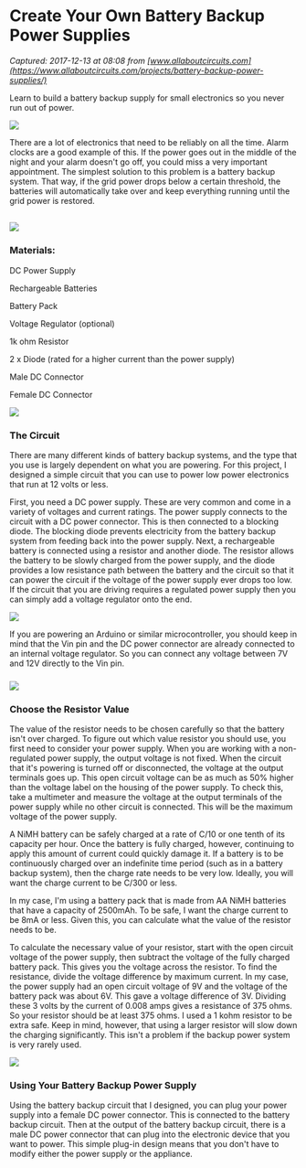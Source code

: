 # Create Your Own Battery Backup Power Supplies

_Captured: 2017-12-13 at 08:08 from [www.allaboutcircuits.com](https://www.allaboutcircuits.com/projects/battery-backup-power-supplies/)_

Learn to build a battery backup supply for small electronics so you never run out of power.

![](https://www.allaboutcircuits.com/uploads/articles/IMG_9760b.JPG)

There are a lot of electronics that need to be reliably on all the time. Alarm clocks are a good example of this. If the power goes out in the middle of the night and your alarm doesn't go off, you could miss a very important appointment. The simplest solution to this problem is a battery backup system. That way, if the grid power drops below a certain threshold, the batteries will automatically take over and keep everything running until the grid power is restored.

## ![](https://www.allaboutcircuits.com/uploads/articles/Img_9748b.jpg)

### **Materials:**

DC Power Supply

Rechargeable Batteries

Battery Pack

Voltage Regulator (optional)

1k ohm Resistor

2 x Diode (rated for a higher current than the power supply)

Male DC Connector

Female DC Connector

![](https://www.allaboutcircuits.com/uploads/articles/Battery_Backup_Power_Supplies2.png)

### **The Circuit**

There are many different kinds of battery backup systems, and the type that you use is largely dependent on what you are powering. For this project, I designed a simple circuit that you can use to power low power electronics that run at 12 volts or less.

First, you need a DC power supply. These are very common and come in a variety of voltages and current ratings. The power supply connects to the circuit with a DC power connector. This is then connected to a blocking diode. The blocking diode prevents electricity from the battery backup system from feeding back into the power supply. Next, a rechargeable battery is connected using a resistor and another diode. The resistor allows the battery to be slowly charged from the power supply, and the diode provides a low resistance path between the battery and the circuit so that it can power the circuit if the voltage of the power supply ever drops too low. If the circuit that you are driving requires a regulated power supply then you can simply add a voltage regulator onto the end.

![](https://www.allaboutcircuits.com/uploads/articles/battery-backup-power-supply.png?v=1476856129781)

If you are powering an Arduino or similar microcontroller, you should keep in mind that the Vin pin and the DC power connector are already connected to an internal voltage regulator. So you can connect any voltage between 7V and 12V directly to the Vin pin.

### ![](https://www.allaboutcircuits.com/uploads/articles/Img_9748res.jpg)

### **Choose the Resistor Value**

The value of the resistor needs to be chosen carefully so that the battery isn't over charged. To figure out which value resistor you should use, you first need to consider your power supply. When you are working with a non-regulated power supply, the output voltage is not fixed. When the circuit that it's powering is turned off or disconnected, the voltage at the output terminals goes up. This open circuit voltage can be as much as 50% higher than the voltage label on the housing of the power supply. To check this, take a multimeter and measure the voltage at the output terminals of the power supply while no other circuit is connected. This will be the maximum voltage of the power supply.

A NiMH battery can be safely charged at a rate of C/10 or one tenth of its capacity per hour. Once the battery is fully charged, however, continuing to apply this amount of current could quickly damage it. If a battery is to be continuously charged over an indefinite time period (such as in a battery backup system), then the charge rate needs to be very low. Ideally, you will want the charge current to be C/300 or less.

In my case, I'm using a battery pack that is made from AA NiMH batteries that have a capacity of 2500mAh. To be safe, I want the charge current to be 8mA or less. Given this, you can calculate what the value of the resistor needs to be.

To calculate the necessary value of your resistor, start with the open circuit voltage of the power supply, then subtract the voltage of the fully charged battery pack. This gives you the voltage across the resistor. To find the resistance, divide the voltage difference by maximum current. In my case, the power supply had an open circuit voltage of 9V and the voltage of the battery pack was about 6V. This gave a voltage difference of 3V. Dividing these 3 volts by the current of 0.008 amps gives a resistance of 375 ohms. So your resistor should be at least 375 ohms. I used a 1 kohm resistor to be extra safe. Keep in mind, however, that using a larger resistor will slow down the charging significantly. This isn't a problem if the backup power system is very rarely used.

![](https://www.allaboutcircuits.com/uploads/articles/IMG_9760bs.JPG)

### **Using Your Battery Backup Power Supply**

Using the battery backup circuit that I designed, you can plug your power supply into a female DC power connector. This is connected to the battery backup circuit. Then at the output of the battery backup circuit, there is a male DC power connector that can plug into the electronic device that you want to power. This simple plug-in design means that you don't have to modify either the power supply or the appliance.
